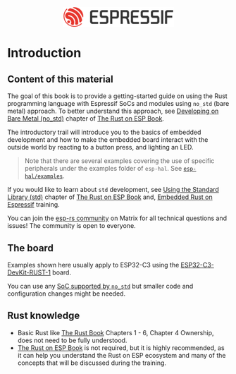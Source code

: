 <p style="text-align:center;"><img src="./assets/esp-logo-black.svg" width="50%"></p>

# Introduction

## Content of this material

The goal of this book is to provide a getting-started guide on using the Rust programming language with Espressif SoCs and modules using `no_std` (bare metal) approach. To better understand this approach, see [Developing on Bare Metal (no_std)] chapter of [The Rust on ESP Book].

The introductory trail will introduce you to the basics of embedded development and how to make the embedded board interact with the outside world by reacting to a button press, and lighting an LED.

> Note that there are several examples covering the use of specific peripherals under the examples folder of `esp-hal`. See [`esp-hal/examples`].

If you would like to learn about `std` development, see [Using the Standard Library (std)] chapter of [The Rust on ESP Book] and,
[Embedded Rust on Espressif] training.

You can join the [esp-rs community](https://matrix.to/#/#esp-rs:matrix.org) on Matrix for all technical questions and issues! The community is open to everyone.

## The board

Examples shown here usually apply to ESP32-C3 using the [ESP32-C3-DevKit-RUST-1] board.

You can use any [SoC supported by `no_std`] but smaller code and configuration changes might be needed.

## Rust knowledge

- Basic Rust like [The Rust Book](https://doc.rust-lang.org/book/) Chapters 1 - 6, Chapter 4 Ownership, does not need to be fully understood.
- [The Rust on ESP Book](https://esp-rs.github.io/book/) is not required, but it is highly recommended, as it can help you understand the Rust on ESP ecosystem and many of the concepts that will be discussed during the training.


[The Rust on ESP Book]: https://esp-rs.github.io/book/overview/bare-metal.html
[Developing on Bare Metal (no_std)]: https://esp-rs.github.io/book/overview/bare-metal.html
[ESP32-C3-DevKit-RUST-1]: https://github.com/esp-rs/esp-rust-board
[`esp-hal/examples`]: https://github.com/esp-rs/esp-hal/tree/main/examples/src/bin
[SoC supported by `no_std`]: https://esp-rs.github.io/book/overview/bare-metal.html#current-support
[Using the Standard Library (std)]: https://esp-rs.github.io/book/overview/using-the-standard-library.html
[Embedded Rust on Espressif]: https://esp-rs.github.io/std-training/
